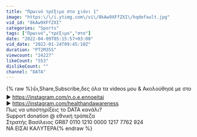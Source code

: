 ```yaml
---
title: "Πρωινό τρέξιμο στο χιόνι 1"
image: "https:\/\/i.ytimg.com\/vi\/8kAw9XFfZXI\/hqdefault.jpg"
vid_id: "8kAw9XFfZXI"
categories: "Sports"
tags: ["Πρωινό","τρέξιμο","στο"]
date: "2022-04-09T05:15:57+03:00"
vid_date: "2022-01-24T09:45:10Z"
duration: "PT2M35S"
viewcount: "24227"
likeCount: "553"
dislikeCount: ""
channel: "DATA"
---
```

{% raw %}👍,Share,Subscribe,δες όλα τα videos μου &amp; Ακολούθησέ με στο<br />► <a rel="nofollow" target="blank" href="https://instagram.com/n.o.e.ennoeitai">https://instagram.com/n.o.e.ennoeitai</a><br />► <a rel="nofollow" target="blank" href="https://instagram.com/healthandawareness">https://instagram.com/healthandawareness</a><br />Πως να υποστηρίξεις το DATA κανάλι?<br />Support donation @ εθνική τράπεζα <br />Στρατής Βασίλειος GR87 0110 1210 0000 1217 7762 924 <br />ΝΑ ΕIΣAI ΚΑΛYΤΕΡΑ{% endraw %}

